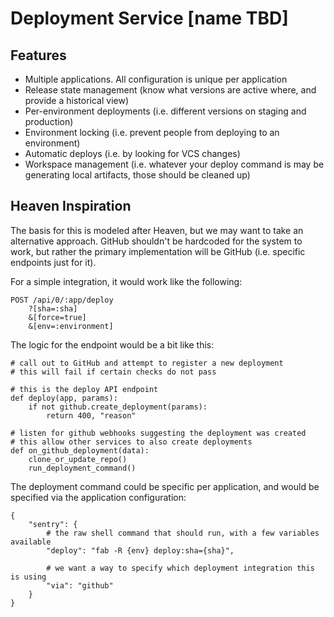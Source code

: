 # Deployment Service [name TBD]

## Features

- Multiple applications. All configuration is unique per application
- Release state management (know what versions are active where, and provide a historical view)
- Per-environment deployments (i.e. different versions on staging and production)
- Environment locking (i.e. prevent people from deploying to an environment)
- Automatic deploys (i.e. by looking for VCS changes)
- Workspace management (i.e. whatever your deploy command is may be generating local artifacts, those should be cleaned up)


## Heaven Inspiration

The basis for this is modeled after Heaven, but we may want to take an alternative approach. GitHub shouldn't be hardcoded for the system to work, but rather the primary implementation will be GitHub (i.e. specific endpoints just for it).

For a simple integration, it would work like the following:

```
POST /api/0/:app/deploy
    ?[sha=:sha]
    &[force=true]
    &[env=:environment]
```

The logic for the endpoint would be a bit like this:

```
# call out to GitHub and attempt to register a new deployment
# this will fail if certain checks do not pass

# this is the deploy API endpoint
def deploy(app, params):
    if not github.create_deployment(params):
        return 400, "reason"

# listen for github webhooks suggesting the deployment was created
# this allow other services to also create deployments
def on_github_deployment(data):
    clone_or_update_repo()
    run_deployment_command()
```


The deployment command could be specific per application, and would be specified via the application configuration:

```
{
    "sentry": {
        # the raw shell command that should run, with a few variables available
        "deploy": "fab -R {env} deploy:sha={sha}",
        
        # we want a way to specify which deployment integration this is using
        "via": "github"
    }
}
```
